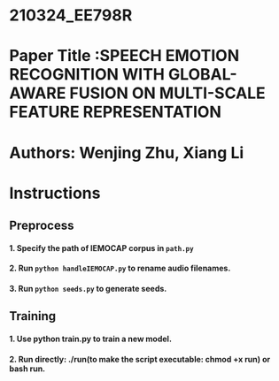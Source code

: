 # 210324_EE798R
# Paper Title :SPEECH EMOTION RECOGNITION WITH GLOBAL-AWARE FUSION ON MULTI-SCALE FEATURE REPRESENTATION
# Authors: Wenjing Zhu, Xiang Li

# Instructions

## Preprocess

#### 1. Specify the path of IEMOCAP corpus in `path.py`
#### 2. Run `python handleIEMOCAP.py` to rename audio filenames.
#### 3. Run `python seeds.py` to generate seeds.

## Training

#### 1. Use python train.py to train a new model.

#### 2. Run directly: ./run(to make the script executable: chmod +x run) or bash run.

